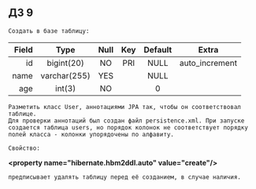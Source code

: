 ## ДЗ 9

```Создать в базе таблицу:```

| Field | Type         | Null | Key | Default | Extra          |
|------:|:------------:|:----:|:---:|:-------:|:--------------:|
| id    | bigint(20)   | NO   | PRI | NULL    | auto_increment |
| name  | varchar(255) | YES  |     | NULL    |                |
| age   | int(3)       | NO   |     | 0       |                |

```
Разметить класс User, аннотациями JPA так, чтобы он соответствовал таблице.
Для проверки аннотаций был создан файл persistence.xml. При запуске
создается таблица users, но порядок колонок не соответствует порядку
полей класса - колонки упорядочены по алфавиту.

Свойство:
```

**\<property name="hibernate.hbm2ddl.auto" value="create"/>**

```
предписывает удалять таблицу перед её созданием, в случае наличия.
```